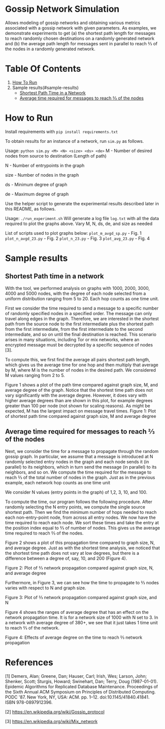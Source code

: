 # Gossip Network Simulation

Allows modeling of gossip networks and obtaining various metrics associated with a gossip network with given parameters. As examples, we demonstrate experiments to get (a) the shortest path length for messages to reach randomly chosen destinations on a randomly generated network and (b) the average path length for messages sent in parallel to reach ⅔ of the nodes in a randomly generated network.

# Table Of Contents
1. [How To Run](#how-to-run)
2. Sample results(#sample-results)
    - [Shortest Path Time in a Network](#shortest-path-time-in-a-network)
    - [Average time required for messages to reach ⅔ of the nodes](#average-time-required-for-messages-to-reach--of-the-nodes)

# How to Run

Install requirements with `pip install requirements.txt`

To obtain results for an instance of a network, run `sim.py` as follows.

Usage:
`python sim.py <M> <N> <size> <ds> <de>`
M -  Number of desired nodes from source to destination (Length of path)

N - Number of entrypoints in the graph

size - Number of nodes in the graph

ds - Minimum degree of graph

de - Maximum degree of graph

Use the helper script to generate the experimental results described later in this README, as follows.

Usage:
`./run_experiment.sh`
Will generate a log file `log.txt` with all the data required to plot the graphs above. Vary M, N, ds, de, and size as needed

List of scripts used to plot graphs below:
`plot_m_avgd_sp.py` - Fig. 1
`plot_n_avgd_23.py` - Fig. 2
`plot_n_23.py` - Fig. 3
`plot_avg_23.py` - Fig. 4

# Sample results
## Shortest Path time in a network
With the tool, we performed analysis on graphs with 1000, 2000, 3000, 4000 and 5000 nodes, with the degree of each node selected from a uniform distribution ranging from 5 to 20. Each hop counts as one time unit.

First we consider the time required to send a message to a specific number of randomly specified nodes in a specified order. The message can only travel along edges in the graph. Therefore, we are interested in the shortest path from the source node to the first intermediate plus the shortest path from the first intermediate, from the first intermediate to the second intermediate, and so on until the final destination is reached. This scenario arises in many situations, including Tor or mix networks, where an encrypted message must be decrypted by a specific sequence of nodes [3].

To compute this, we first find the average all pairs shortest path length, which gives us the average time for one hop and then multiply that average by M, where M is the number of nodes in the desired path. We considered M values ranging from 2 to 5.

Figure 1 shows a plot of the path time compared against graph size, M, and average degree of the graph. Notice that the shortest time path does not vary significantly with the average degree. However, it does vary with higher average degrees than are shown in this plot, for example degrees greater than 100 per node (not shown for scaling reasons). As might be expected, M has the largest impact on message travel times.
Figure 1: Plot of shortest path time compared against graph size, M and average degree


## Average time required for messages to reach ⅔ of the nodes

Next, we consider the time for a message to propagate through the random gossip graph. In particular, we assume that a message is introduced at N randomly selected entry nodes in the graph and each node sends it (in parallel) to its neighbors, which in turn send the message (in parallel) to its neighbors, and so on. We compute the time required for the message to reach ⅔ of the total number of nodes in the graph. Just as in the previous example, each network hop counts as one time unit

We consider N values (entry points in the graph) of 1,2, 3, 10, and 100. 

To compute the time, our program follows the following procedure. After randomly selecting the N entry points, we compute the single source shortest path. Then we find the minimum number of hops needed to reach each non-entry-point node, from across all entry nodes. We now have the time required to reach each node. We sort these times and take the entry at the position index equal to ⅔ of number of nodes. This gives us the average time required to reach ⅔ of the nodes.

Figure 2 shows a plot of this propagation time compared to graph size, N, and average degree. Just as with the shortest time analysis, we noticed that the shortest time path does not vary at low degrees, but there is a difference between a degree of, say, 10, and 200 (Figure 4).



Figure 2: Plot of ⅔ network propagation compared against graph size, N, and average degree

Furthermore, in Figure 3, we can see how the time to propagate to ⅔ nodes varies with respect to N and graph size. 




Figure 3: Plot of ⅔ network propagation compared against graph size, and N


Figure 4 shows the ranges of average degree that has an effect on the network propagation time. It is for a network size of 1000 with N set to 3. In a network with average degree of 380+, we see that it just takes 1 time unit to reach ⅔ of the network.



Figure 4: Effects of average degree on the time to reach ⅔ network propagation




# References

[1] Demers, Alan; Greene, Dan; Hauser, Carl; Irish, Wes; Larson, John; Shenker, Scott; Sturgis, Howard; Swinehart, Dan; Terry, Doug (1987-01-01). Epidemic Algorithms for Replicated Database Maintenance. Proceedings of the Sixth Annual ACM Symposium on Principles of Distributed Computing. PODC '87. New York, NY, USA: ACM. pp. 1–12. doi:10.1145/41840.41841. ISBN 978-0897912396.

[2] https://en.wikipedia.org/wiki/Gossip_protocol

[3] https://en.wikipedia.org/wiki/Mix_network
